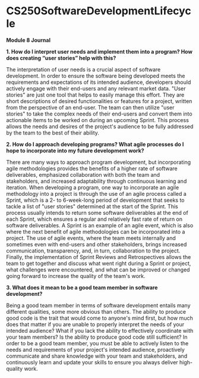 # CS250SoftwareDevelopmentLifecycle

**Module 8 Journal**

  **1. How do I interpret user needs and implement them into a program? How does creating “user stories” help with this?**
  
  The interpretation of user needs is a crucial aspect of software development. In order to ensure the software being developed meets the requirements and expectations of its intended audience, developers should actively engage with their end-users and any relevant market data. "User stories" are just one tool that helps to easily manage this effort. They are short descriptions of desired functionalities or features for a project, written from the perspective of an end-user. The team can then utilize "user stories" to take the complex needs of their end-users and convert them into actionable items to be worked on during an upcoming Sprint. This process allows the needs and desires of the project's audience to be fully addressed by the team to the best of their ability. 
  
  **2. How do I approach developing programs? What agile processes do I hope to incorporate into my future development work?**
  
  There are many ways to approach program development, but incorporating agile methodologies provides the benefits of a higher rate of software deliverables, emphasized collaboration with both the team and stakeholders, and increased adaptability through continuous learning and iteration. When developing a program, one way to incorporate an agile methodology into a project is through the use of an agile process called a Sprint, which is a 2- to 6-week-long period of development that seeks to tackle a list of "user stories" determined at the start of the Sprint. This process usually intends to return some software deliverables at the end of each Sprint, which ensures a regular and relatively fast rate of return on software deliverables. A Sprint is an example of an agile event, which is also where the next benefit of agile methodologies can be incorporated into a project. The use of agile events, where the team meets internally and sometimes even with end-users and other stakeholders, brings increased communication, transparency, and, in turn, collaboration to the project. Finally, the implementation of Sprint Reviews and Retrospectives allows the team to get together and discuss what went right during a Sprint or project, what challenges were encountered, and what can be improved or changed going forward to increase the quality of the team's work.

  **3. What does it mean to be a good team member in software development?**
  
Being a good team member in terms of software development entails many different qualities, some more obvious than others. The ability to produce good code is the trait that would come to anyone's mind first, but how much does that matter if you are unable to properly interpret the needs of your intended audience? What if you lack the ability to effectively coordinate with your team members? Is the ability to produce good code still sufficient? In order to be a good team member, you must be able to actively listen to the needs and requirements of your project's intended audience, proactively communicate and share knowledge with your team and stakeholders, and continuously learn and update your skills to ensure you always deliver high-quality work. 
